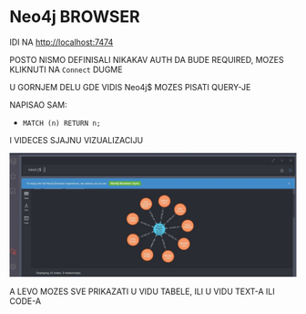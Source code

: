 # Neo4j BROWSER

IDI NA <http://localhost:7474>

POSTO NISMO DEFINISALI NIKAKAV AUTH DA BUDE REQUIRED, MOZES KLIKNUTI NA `Connect` DUGME

U GORNJEM DELU GDE VIDIS Neo4j$ MOZES PISATI QUERY-JE

NAPISAO SAM:

- `MATCH (n) RETURN n;`

I VIDECES SJAJNU VIZUALIZACIJU

![vis nodes edgges](images/screenshot-9c1a442a.jpg)

A LEVO MOZES SVE PRIKAZATI U VIDU TABELE, ILI U VIDU TEXT-A ILI CODE-A